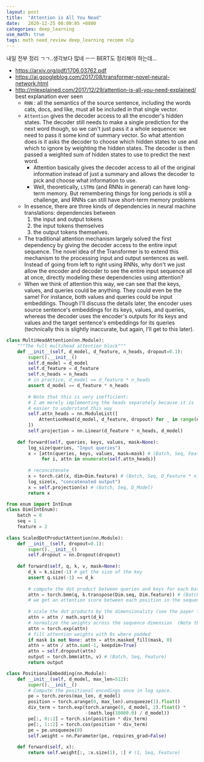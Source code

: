 ```yaml
---
layout: post
title:  "Attention is All You Nead"
date:   2020-12-25 08:00:05 +0800
categories: deep_learning
use_math: true
tags: math need_review deep_learning recomm nlp
---
```


내일 전부 정리 ㄱㄱ..생각보다 많네 ㅡㅡ BERT도 정리해야 하는데...

- <a href="https://arxiv.org/pdf/1706.03762.pdf" target="_blank">https://arxiv.org/pdf/1706.03762.pdf</a>
- <a href="https://ai.googleblog.com/2017/08/transformer-novel-neural-network.html" target="_blank">https://ai.googleblog.com/2017/08/transformer-novel-neural-network.html</a>
- <a href="http://mlexplained.com/2017/12/29/attention-is-all-you-need-explained/" target="_blank">http://mlexplained.com/2017/12/29/attention-is-all-you-need-explained/</a> best explanation ever seen
  - `RNN` : all the semantics of the source sentence, including the words cats, docs, and like, must all be included in that single vector.
  - `Attention` gives the decoder access to all the encoder's hidden states. The decoder still needs to make a single prediction for the next word though, so we can't just pass it a whole sequence: we need to pass it some kind of summary vector. So what attention does is it asks the decoder to choose which hidden states to use and which to ignore by weighting the hidden states. The decoder is then passed a weighted sum of hidden states to use to predict the next word.
    - Attention basically gives the decoder access to all of the original information instead of just a summary and allows the decoder to pick and choose what information to use.
    - Well, theoretically, `LSTM`s (and RNNs in general) can have long-term memory. But remembering things for long periods is still a challenge, and RNNs can still have short-term memory problems
  - In essence, there are three kinds of dependencies in neural machine translations: dependencies between
    1. the input and output tokens
    2. the input tokens themselves
    3. the output tokens themselves.
  - The traditional attention mechanism largely solved the first dependency by giving the decoder access to the entire input sequence. The novel idea of the Transformer is to extend this mechanism to the processing input and output sentences as well. Instead of going from left to right using RNNs, why don't we just allow the encoder and decoder to see the entire input sequence all at once, directly modeling these dependencies using attention?
  - When we think of attention this way, we can see that the keys, values, and queries could be anything. They could even be the same! For instance, both values and queries could be input embeddings. Though I'll discuss the details later, the encoder uses source sentence's embeddings for its keys, values, and queries, whereas the decoder uses the encoder's outputs for its keys and values and the target sentence's embeddings for its queries (technically this is slightly inaccurate, but again, I'll get to this later).


```python
class MultiHeadAttention(nn.Module):
    """The full multihead attention block"""
    def __init__(self, d_model, d_feature, n_heads, dropout=0.1):
        super().__init__()
        self.d_model = d_model
        self.d_feature = d_feature
        self.n_heads = n_heads
        # in practice, d_model == d_feature * n_heads
        assert d_model == d_feature * n_heads
 
        # Note that this is very inefficient:
        # I am merely implementing the heads separately because it is 
        # easier to understand this way
        self.attn_heads = nn.ModuleList([
            AttentionHead(d_model, d_feature, dropout) for _ in range(n_heads)
        ])
        self.projection = nn.Linear(d_feature * n_heads, d_model) 
     
    def forward(self, queries, keys, values, mask=None):
        log_size(queries, "Input queries")
        x = [attn(queries, keys, values, mask=mask) # (Batch, Seq, Feature)
             for i, attn in enumerate(self.attn_heads)]
         
        # reconcatenate
        x = torch.cat(x, dim=Dim.feature) # (Batch, Seq, D_Feature * n_heads)
        log_size(x, "concatenated output")
        x = self.projection(x) # (Batch, Seq, D_Model)
        return x
```

```python
from enum import IntEnum
class Dim(IntEnum):
    batch = 0
    seq = 1
    feature = 2
 
class ScaledDotProductAttention(nn.Module):
    def __init__(self, dropout=0.1):
        super().__init__()
        self.dropout = nn.Dropout(dropout)
 
    def forward(self, q, k, v, mask=None):
        d_k = k.size(-1) # get the size of the key
        assert q.size(-1) == d_k
 
        # compute the dot product between queries and keys for each batch and position in the sequence
        attn = torch.bmm(q, k.transpose(Dim.seq, Dim.feature)) # (Batch, Seq, Seq)
        # we get an attention score between each position in the sequence for each batch
 
        # scale the dot products by the dimensionality (see the paper for why we do this!)
        attn = attn / math.sqrt(d_k)
        # normalize the weights across the sequence dimension  (Note that since we transposed, the sequence and feature dimensions are switched)
        attn = torch.exp(attn)
        # fill attention weights with 0s where padded
        if mask is not None: attn = attn.masked_fill(mask, 0)
        attn = attn / attn.sum(-1, keepdim=True)
        attn = self.dropout(attn)
        output = torch.bmm(attn, v) # (Batch, Seq, Feature)
        return output
```


```python
class PositionalEmbedding(nn.Module):
    def __init__(self, d_model, max_len=512):
        super().__init__()        
        # Compute the positional encodings once in log space.
        pe = torch.zeros(max_len, d_model)
        position = torch.arange(0, max_len).unsqueeze(1).float()
        div_term = torch.exp(torch.arange(0, d_model, 2).float() *
                             -(math.log(10000.0) / d_model))
        pe[:, 0::2] = torch.sin(position * div_term)
        pe[:, 1::2] = torch.cos(position * div_term)
        pe = pe.unsqueeze(0)
        self.weight = nn.Parameter(pe, requires_grad=False)
         
    def forward(self, x):
        return self.weight[:, :x.size(1), :] # (1, Seq, Feature)
```

